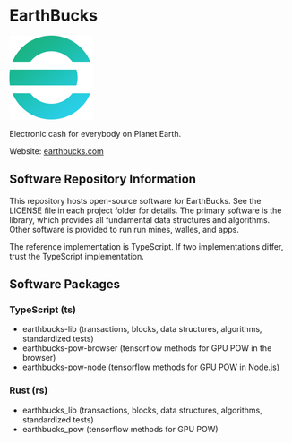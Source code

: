 # EarthBucks

<img src="./earthbucks-e-2-300.png" width="150" height="150" alt="EarthBucks">

Electronic cash for everybody on Planet Earth.

Website: [earthbucks.com](https://earthbucks.com)

## Software Repository Information

This repository hosts open-source software for EarthBucks. See the LICENSE file
in each project folder for details. The primary software is the library, which
provides all fundamental data structures and algorithms. Other software is
provided to run run mines, walles, and apps.

The reference implementation is TypeScript. If two implementations differ, trust
the TypeScript implementation.

## Software Packages

### TypeScript (ts)

- earthbucks-lib (transactions, blocks, data structures, algorithms, standardized tests)
- earthbucks-pow-browser (tensorflow methods for GPU POW in the browser)
- earthbucks-pow-node (tensorflow methods for GPU POW in Node.js)

### Rust (rs)

- earthbucks_lib (transactions, blocks, data structures, algorithms, standardized tests)
- earthbucks_pow (tensorflow methods for GPU POW)